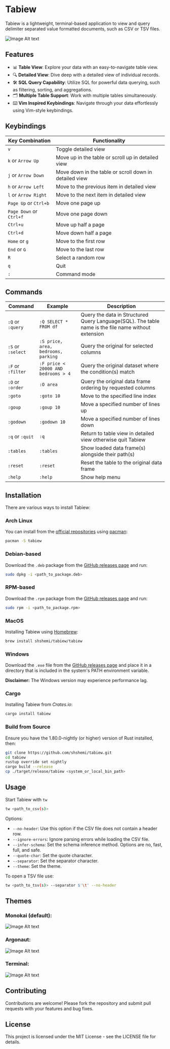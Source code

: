 # Tabiew

Tabiew is a lightweight, terminal-based application to view and query delimiter separated value formatted documents, such as CSV or TSV files.

![Image Alt text](/images/screenshot.png "Screenshot")

## Features

- 📊 **Table View**: Explore your data with an easy-to-navigate table view.
- 🔍 **Detailed View**: Dive deep with a detailed view of individual records.
- 🛠️ **SQL Query Capability**: Utilize SQL for powerful data querying, such as filtering, sorting, and aggregations.
- 🗂️ **Multiple Table Support**: Work with multiple tables simultaneously.
- ⌨️ **Vim Inspired Keybindings**: Navigate through your data effortlessly using Vim-style keybindings.

## Keybindings️

|Key Combination|Functionality|
|-|-|
| `v`| Toggle detailed view|
| `k` or `Arrow Up`| Move up in the table or scroll up in detailed view|
| `j` or `Arrow Down`| Move down in the table or scroll down in detailed view|
| `h` or `Arrow Left`| Move to the previous item in detailed view|
| `l` or `Arrow Right`| Move to the next item in detailed view|
| `Page Up` or  `Ctrl+b`| Move one page up|
| `Page Down` or `Ctrl+f`| Move one page down|
| `Ctrl+u`| Move up half a page|
| `Ctrl+d`| Move down half a page|
| `Home` or `g`| Move to the first row|
| `End` or `G`| Move to the last row|
| `R`| Select a random row|
| `q`| Quit|
| `:`| Command mode|

## Commands
|Command|Example|Description|
|-|-|-|
|`:Q` or `:query`|`:Q SELECT * FROM df`|Query the data in Structured Query Language(SQL). The table name is the file name without extension|
|`:S` or `:select`| `:S price, area, bedrooms, parking`|Query the original for selected columns|
|`:F` or `:filter`| `:F price < 20000 AND bedrooms > 4`|Query the original dataset where the condition(s) match|
|`:O` or `:order`| `:O area`|Query the original data frame ordering by requested columns|
|`:goto`| `:goto 10`| Move to the specified line index|
|`:goup`| `:goup 10`| Move a specified number of lines up|
|`:godown`| `:godown 10`| Move a specified number of lines down|
|`:q` or `:quit` |`:q`| Return to table view in detailed view otherwise quit Tabiew|
|`:tables`| `:tables`| Show loaded data frame(s) alongside their path(s)|
|`:reset`| `:reset`| Reset the table to the original data frame|
|`:help`| `:help`| Show help menu|

## Installation

There are various ways to install Tabiew:

### Arch Linux
You can install from the [official repositories](https://archlinux.org/packages/extra/x86_64/tabiew/) using [pacman](https://wiki.archlinux.org/title/pacman):
```bash
pacman -S tabiew
```

### Debian-based
Download the `.deb` package from the [GitHub releases page](https://github.com/shshemi/tabiew/releases) and run:
 ```bash
 sudo dpkg -i <path_to_package.deb>
 ```

### RPM-based
Download the `.rpm` package from the [GitHub releases page](https://github.com/shshemi/tabiew/releases) and run:
 ```bash
 sudo rpm -i <path_to_package.rpm>
 ```

### MacOS
Installing Tabiew using [Homebrew](https://brew.sh/):
 ```bash
 brew install shshemi/tabiew/tabiew
 ```

### Windows
Download the `.exe` file from the [GitHub releases page](https://github.com/shshemi/tabiew/releases) and place it in a directory that is included in the system's PATH environment variable.

**Disclaimer:** The Windows version may experience performance lag.

### Cargo
Installing Tabiew from *Crates.io*:
 ```bash
 cargo install tabiew
 ```

### Build from Source
Ensure you have the 1.80.0-nightly (or higher) version of Rust installed, then:
```bash
git clone https://github.com/shshemi/tabiew.git
cd tabiew
rustup override set nightly
cargo build --release
cp ./target/release/tabiew <system_or_local_bin_path>
```

## Usage
Start Tabiew with `tw`
```bash
tw <path_to_csv(s)>
```
Options:
- `--no-header`: Use this option if the CSV file does not contain a header row.
- `--ignore-errors`: Ignore parsing errors while loading the CSV file.
- `--infer-schema`: Set the schema inference method. Options are no, fast, full, and safe.
- `--quote-char`: Set the quote character.
- `--separator`: Set the separator character.
- `--theme`: Set the theme.

To open a TSV file use:
```bash
tw <path_to_tsv(s)> --separator $'\t' --no-header
```
## Themes
### Monokai (default):
![Image Alt text](/images/theme-monokai.png "Monokai")

### Argonaut:
![Image Alt text](/images/theme-argonaut.png "Argonaut")

### Terminal:
![Image Alt text](/images/theme-terminal.png "Terminal")

## Contributing
Contributions are welcome! Please fork the repository and submit pull requests with your features and bug fixes.

## License
This project is licensed under the MIT License - see the LICENSE file for details.

